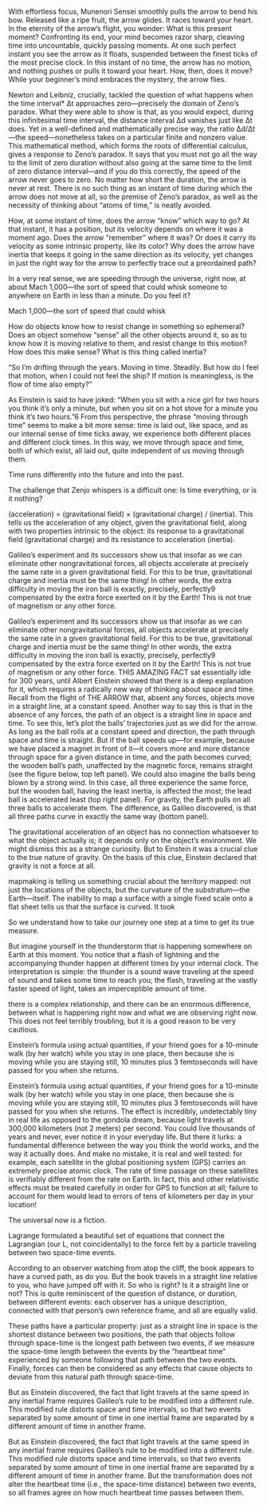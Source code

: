 With effortless focus, Munenori Sensei smoothly pulls the arrow to bend his bow. Released like a ripe fruit, the arrow glides. It races toward your heart. In the eternity of the arrow’s flight, you wonder: What is this present moment? Confronting its end, your mind becomes razor sharp, cleaving time into uncountable, quickly passing moments. At one such perfect instant you see the arrow as it floats, suspended between the finest ticks of the most precise clock. In this instant of no time, the arrow has no motion, and nothing pushes or pulls it toward your heart. How, then, does it move? While your beginner’s mind embraces the mystery, the arrow flies.


Newton and Leibniz, crucially, tackled the question of what happens when the time interval* Δt approaches zero—precisely the domain of Zeno’s paradox. What they were able to show is that, as you would expect, during this infinitesimal time interval, the distance interval Δd vanishes just like Δt does. Yet in a well-defined and mathematically precise way, the ratio Δd/Δt—the speed—nonetheless takes on a particular finite and nonzero value. This mathematical method, which forms the roots of differential calculus, gives a response to Zeno’s paradox. It says that you must not go all the way to the limit of zero duration without also going at the same time to the limit of zero distance interval—and if you do this correctly, the speed of the arrow never goes to zero. No matter how short the duration, the arrow is never at rest. There is no such thing as an instant of time during which the arrow does not move at all, so the premise of Zeno’s paradox, as well as the necessity of thinking about “atoms of time,” is neatly avoided.


How, at some instant of time, does the arrow “know” which way to go? At that instant, it has a position, but its velocity depends on where it was a moment ago. Does the arrow “remember” where it was? Or does it carry its velocity as some intrinsic property, like its color? Why does the arrow have inertia that keeps it going in the same direction as its velocity, yet changes in just the right way for the arrow to perfectly trace out a preordained path?


In a very real sense, we are speeding through the universe, right now, at about Mach 1,000—the sort of speed that could whisk someone to anywhere on Earth in less than a minute. Do you feel it?


Mach 1,000—the sort of speed that could whisk


How do objects know how to resist change in something so ephemeral? Does an object somehow “sense” all the other objects around it, so as to know how it is moving relative to them, and resist change to this motion? How does this make sense? What is this thing called inertia?


“So I’m drifting through the years. Moving in time. Steadily. But how do I feel that motion, when I could not feel the ship? If motion is meaningless, is the flow of time also empty?”


As Einstein is said to have joked: “When you sit with a nice girl for two hours you think it’s only a minute, but when you sit on a hot stove for a minute you think it’s two hours.”6 From this perspective, the phrase “moving through time” seems to make a bit more sense: time is laid out, like space, and as our internal sense of time ticks away, we experience both different places and different clock times. In this way, we move through space and time, both of which exist, all laid out, quite independent of us moving through them.


Time runs differently into the future and into the past.


The challenge that Zenjo whispers is a difficult one: Is time everything, or is it nothing?


(acceleration) = (gravitational field) × (gravitational charge) / (inertia). This tells us the acceleration of any object, given the gravitational field, along with two properties intrinsic to the object: its response to a gravitational field (gravitational charge) and its resistance to acceleration (inertia).


Galileo’s experiment and its successors show us that insofar as we can eliminate other nongravitational forces, all objects accelerate at precisely the same rate in a given gravitational field. For this to be true, gravitational charge and inertia must be the same thing! In other words, the extra difficulty in moving the iron ball is exactly, precisely, perfectly9 compensated by the extra force exerted on it by the Earth! This is not true of magnetism or any other force.


Galileo’s experiment and its successors show us that insofar as we can eliminate other nongravitational forces, all objects accelerate at precisely the same rate in a given gravitational field. For this to be true, gravitational charge and inertia must be the same thing! In other words, the extra difficulty in moving the iron ball is exactly, precisely, perfectly9 compensated by the extra force exerted on it by the Earth! This is not true of magnetism or any other force. THIS AMAZING FACT sat essentially idle for 300 years, until Albert Einstein showed that there is a deep explanation for it, which requires a radically new way of thinking about space and time. Recall from the flight of THE ARROW that, absent any forces, objects move in a straight line, at a constant speed. Another way to say this is that in the absence of any forces, the path of an object is a straight line in space and time. To see this, let’s plot the balls’ trajectories just as we did for the arrow. As long as the ball rolls at a constant speed and direction, the path through space and time is straight. But if the ball speeds up—for example, because we have placed a magnet in front of it—it covers more and more distance through space for a given distance in time, and the path becomes curved; the wooden ball’s path, unaffected by the magnetic force, remains straight (see the figure below, top left panel). We could also imagine the balls being blown by a strong wind. In this case, all three experience the same force, but the wooden ball, having the least inertia, is affected the most; the lead ball is accelerated least (top right panel). For gravity, the Earth pulls on all three balls to accelerate them. The difference, as Galileo discovered, is that all three paths curve in exactly the same way (bottom panel).


The gravitational acceleration of an object has no connection whatsoever to what the object actually is; it depends only on the object’s environment. We might dismiss this as a strange curiosity. But to Einstein it was a crucial clue to the true nature of gravity. On the basis of this clue, Einstein declared that gravity is not a force at all.


mapmaking is telling us something crucial about the territory mapped: not just the locations of the objects, but the curvature of the substratum—the Earth—itself. The inability to map a surface with a single fixed scale onto a flat sheet tells us that the surface is curved. It took


So we understand how to take our journey one step at a time to get its true measure.


But imagine yourself in the thunderstorm that is happening somewhere on Earth at this moment. You notice that a flash of lightning and the accompanying thunder happen at different times by your internal clock. The interpretation is simple: the thunder is a sound wave traveling at the speed of sound and takes some time to reach you; the flash, traveling at the vastly faster speed of light, takes an imperceptible amount of time.


there is a complex relationship, and there can be an enormous difference, between what is happening right now and what we are observing right now. This does not feel terribly troubling, but it is a good reason to be very cautious.


Einstein’s formula using actual quantities, if your friend goes for a 10-minute walk (by her watch) while you stay in one place, then because she is moving while you are staying still, 10 minutes plus 3 femtoseconds will have passed for you when she returns.


Einstein’s formula using actual quantities, if your friend goes for a 10-minute walk (by her watch) while you stay in one place, then because she is moving while you are staying still, 10 minutes plus 3 femtoseconds will have passed for you when she returns. The effect is incredibly, undetectably tiny in real life as opposed to the gondola dream, because light travels at 300,000 kilometers (not 2 meters) per second. You could live thousands of years and never, ever notice it in your everyday life. But there it lurks: a fundamental difference between the way you think the world works, and the way it actually does. And make no mistake, it is real and well tested: for example, each satellite in the global positioning system (GPS) carries an extremely precise atomic clock. The rate of time passage on these satellites is verifiably different from the rate on Earth. In fact, this and other relativistic effects must be treated carefully in order for GPS to function at all; failure to account for them would lead to errors of tens of kilometers per day in your location!


The universal now is a fiction.


Lagrange formulated a beautiful set of equations that connect the Lagrangian (our L, not coincidentally) to the force felt by a particle traveling between two space-time events.


According to an observer watching from atop the cliff, the book appears to have a curved path, as do you. But the book travels in a straight line relative to you, who have jumped off with it. So who is right? Is it a straight line or not? This is quite reminiscent of the question of distance, or duration, between different events: each observer has a unique description, connected with that person’s own reference frame, and all are equally valid.


These paths have a particular property: just as a straight line in space is the shortest distance between two positions, the path that objects follow through space-time is the longest path between two events, if we measure the space-time length between the events by the “heartbeat time” experienced by someone following that path between the two events. Finally, forces can then be considered as any effects that cause objects to deviate from this natural path through space-time.


But as Einstein discovered, the fact that light travels at the same speed in any inertial frame requires Galileo’s rule to be modified into a different rule. This modified rule distorts space and time intervals, so that two events separated by some amount of time in one inertial frame are separated by a different amount of time in another frame.


But as Einstein discovered, the fact that light travels at the same speed in any inertial frame requires Galileo’s rule to be modified into a different rule. This modified rule distorts space and time intervals, so that two events separated by some amount of time in one inertial frame are separated by a different amount of time in another frame. But the transformation does not alter the heartbeat time (i.e., the space-time distance) between two events, so all frames agree on how much heartbeat time passes between them.


